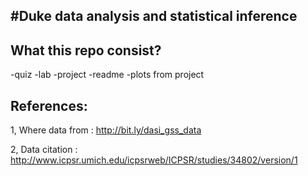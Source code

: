 ﻿#Duke 
data analysis and statistical inference
---
What this repo consist?
---
-quiz
-lab
-project
-readme
-plots from project

References: 
---

1, Where data from : http://bit.ly/dasi_gss_data 

2, Data citation : http://www.icpsr.umich.edu/icpsrweb/ICPSR/studies/34802/version/1






